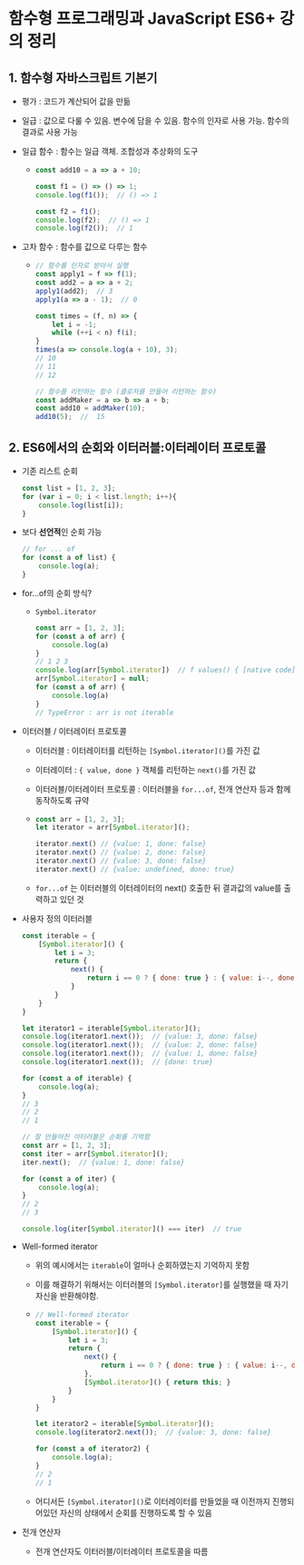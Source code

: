 # 함수형 프로그래밍과 JavaScript ES6+ 강의 정리

## 1. 함수형 자바스크립트 기본기

- 평가 : 코드가 계산되어 값을 만듦

- 일급 : 값으로 다룰 수 있음. 변수에 담을 수 있음. 함수의 인자로 사용 가능. 함수의 결과로 사용 가능

- 일급 함수 : 함수는 일급 객체. 조합성과 추상화의 도구

  - ```javascript
    const add10 = a => a + 10;
    
    const f1 = () => () => 1;
    console.log(f1());  // () => 1
    
    const f2 = f1();
    console.log(f2);  // () => 1
    console.log(f2());  // 1
    ```

- 고차 함수 : 함수를 값으로 다루는 함수

  - ```javascript
    // 함수를 인자로 받아서 실행
    const apply1 = f => f(1);
    const add2 = a => a + 2;
    apply1(add2);  // 3
    apply1(a => a - 1);  // 0
    
    const times = (f, n) => {
        let i = -1;
        while (++i < n) f(i);
    }
    times(a => console.log(a + 10), 3);
    // 10
    // 11
    // 12
    
    // 함수를 리턴하는 함수 (클로저를 만들어 리턴하는 함수)
    const addMaker = a => b => a + b;
    const add10 = addMaker(10);
    add10(5);  //  15
    ```

## 2. ES6에서의 순회와 이터러블:이터레이터 프로토콜

- 기존 리스트 순회

  ```javascript
  const list = [1, 2, 3];
  for (var i = 0; i < list.length; i++){
      console.log(list[i]);
  }
  ```

- 보다 **선언적**인 순회 가능

  ```javascript
  // for ... of
  for (const a of list) {
      console.log(a);
  }
  ```

- for...of의 순회 방식?

  - `Symbol.iterator`

    ```javascript
    const arr = [1, 2, 3];
    for (const a of arr) {
        console.log(a)
    }
    // 1 2 3
    console.log(arr[Symbol.iterator])  // f values() { [native code] }
    arr[Symbol.iterator] = null;
    for (const a of arr) {
        console.log(a)
    }
    // TypeError : arr is not iterable
    ```

- 이터러블 / 이터레이터 프로토콜

  - 이터러블 : 이터레이터를 리턴하는 `[Symbol.iterator]()`를 가진 값

  - 이터레이터 : `{ value, done }` 객체를 리턴하는 `next()`를 가진 값

  - 이터러블/이터레이터 프로토콜 : 이터러블을 `for...of`, 전개 연산자 등과 함께 동작하도록 규약

  - ```javascript
    const arr = [1, 2, 3];
    let iterator = arr[Symbol.iterator]();
    
    iterator.next() // {value: 1, done: false}
    iterator.next() // {value: 2, done: false}
    iterator.next() // {value: 3, done: false}
    iterator.next() // {value: undefined, done: true}
    ```

  - `for...of` 는 이터러블의 이터레이터의 next() 호출한 뒤 결과값의 value를 출력하고 있던 것

- 사용자 정의 이터러블

  ```javascript
  const iterable = {
      [Symbol.iterator]() {
          let i = 3;
          return {
              next() {
                  return i == 0 ? { done: true } : { value: i--, done: false }
              }
          }
      }
  }
  
  let iterator1 = iterable[Symbol.iterator]();
  console.log(iterator1.next());  // {value: 3, done: false}
  console.log(iterator1.next());  // {value: 2, done: false}
  console.log(iterator1.next());  // {value: 1, done: false}
  console.log(iterator1.next());  // {done: true}
  
  for (const a of iterable) {
      console.log(a);
  }
  // 3
  // 2
  // 1
  ```
  
  ```javascript
  // 잘 만들어진 이터러블은 순회를 기억함
  const arr = [1, 2, 3];
  const iter = arr[Symbol.iterator]();
  iter.next();  // {value: 1, done: false}
  
  for (const a of iter) {
      console.log(a);
  }
  // 2
  // 3
  
  console.log(iter[Symbol.iterator]() === iter)  // true
  ```

- Well-formed iterator

  - 위의 예시에서는 `iterable`이 얼마나 순회하였는지 기억하지 못함

  - 이를 해결하기 위해서는 이터러블의 `[Symbol.iterator]`를 실행했을 때 자기 자신을 반환해야함.

  - ```javascript
    // Well-formed iterator
    const iterable = {
        [Symbol.iterator]() {
            let i = 3;
            return {
                next() {
                    return i == 0 ? { done: true } : { value: i--, done: false }
                },
                [Symbol.iterator]() { return this; }
            }
        }
    }
    
    let iterator2 = iterable[Symbol.iterator]();
    console.log(iterator2.next());  // {value: 3, done: false}
    
    for (const a of iterator2) {
        console.log(a);
    }
    // 2
    // 1
    ```
    
  - 어디서든 `[Symbol.iterator]()`로 이터레이터를 만들었을 때 이전까지 진행되어있던 자신의 상태에서 순회를 진행하도록 할 수 있음

- 전개 연산자

  - 전개 연산자도 이터러블/이터레이터 프로토콜을 따름

    
